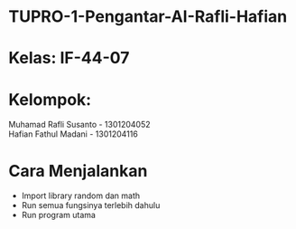 # TUPRO-1-Pengantar-AI-Rafli-Hafian
# Kelas: IF-44-07
# Kelompok:
Muhamad Rafli Susanto - 1301204052  
Hafian Fathul Madani - 1301204116

# Cara Menjalankan
- Import library random dan math
- Run semua fungsinya terlebih dahulu
- Run program utama
